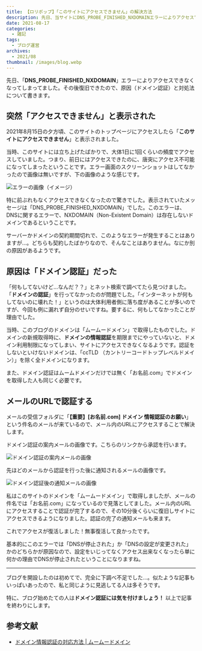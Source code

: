 ```yaml
---
title: 【ロリポップ】「このサイトにアクセスできません」の解決方法
description: 先日、当サイトにDNS_PROBE_FINISHED_NXDOMAINエラーによりアクセスできなくなってしまってました。その後復旧できたので、原因（ドメイン認証）と対処法について書きます。
date: 2021-08-17
categories: 
  - 雑記
tags: 
  - ブログ運営
archives: 
  - 2021/08
thumbnail: /images/blog.webp
---
```


先日、「**DNS_PROBE_FINISHED_NXDOMAIN**」エラーによりアクセスできなくなってしまってました。その後復旧できたので、原因（ドメイン認証）と対処法について書きます。

<!--more-->

## 突然「アクセスできません」と表示された

2021年8月15日の夕方頃、このサイトのトップページにアクセスしたら「**このサイトにアクセスできません**」と表示されました。

当時、このサイトには立ち上げたばかりで、大体1日に1回くらいの頻度でアクセスしていました。つまり、前日にはアクセスできたのに、唐突にアクセス不可能になってしまったということです。エラー画面のスクリーンショットはしてなかったので画像は無いですが、下の画像のような感じです。

![エラーの画像（イメージ）](/images/blog-access-problem-01.png)

特に前ぶれもなくアクセスできなくなったので驚きでした。表示されていたメッセージは「DNS_PROBE_FINISHED_NXDOMAIN」でした。このエラーは、DNSに関するエラーで、NXDOMAIN（Non-Existent Domain）は存在しないドメインであるということです。

サーバーかドメインの契約期間切れで、このようなエラーが発生することはありますが…。どちらも契約したばかりなので、そんなことはありません。なにか別の原因があるようです。

## 原因は「ドメイン認証」だった

「何もしてないけど…なんだ？？」とネット検索で調べてたら見つけました。「**ドメインの認証**」を行ってなかったのが問題でした。「インターネットが何もしてないのに壊れた！」というのは大体利用者側に落ち度があることが多いのですが、今回も例に漏れず自分のせいですね。要するに、何もしてなかったことが理由でした。

当時、このブログのドメインは「ムームードメイン」で取得したものでした。ドメインの新規取得時に、**ドメインの情報認証**を期限までにやっていないと、ドメイン利用制限になってしまい、サイトにアクセスできなくなるようです。認証をしないといけないドメインは、「ccTLD （カントリーコードトップレベルドメイン）」を除く全ドメインになります。

また、ドメイン認証はムームドメインだけでは無く「お名前.com」でドメインを取得した人も同じく必要です。

## メールのURLで認証する

メールの受信フォルダに「**【重要】[お名前.com] ドメイン 情報認証のお願い**」という件名のメールが来ているので、メール内のURLにアクセスすることで解決します。

ドメイン認証の案内メールの画像です。こちらのリンクから承認を行います。

![ドメイン認証の案内メールの画像](/images/blog-access-problem-02.png)

先ほどのメールから認証を行った後に通知されるメールの画像です。

![ドメイン認証後の通知メールの画像](/images/blog-access-problem-03.png)

私はこのサイトのドメインを「ムームードメイン」で取得しましたが、メールの件名では「お名前.com」になっているので見落としてました。メール内のURLにアクセスすることで認証が完了するので、その10分後くらいに復旧しサイトにアクセスできるようになりました。認証の完了の通知メールも来ます。

これでアクセスが復活しました！無事復活して良かったです。

基本的にこのエラーでは「DNSが停止された」か「DNSの設定が変更された」かのどちらかが原因なので、設定をいじってなくアクセス出来なくなったら単に何かの理由でDNSが停止されたということになりますね。

* * *

ブログを開設したのは初めてで、完全に下調べ不足でした…。似たような記事もいっぱいあったので、私と同じように見逃してる人は多そうです。

特に、ブログ始めたての人は**ドメイン認証には気を付けましょう！** 以上で記事を終わりにします。

## 参考文献

* [ドメイン情報認証の対応方法 | ムームードメイン](https://support.muumuu-domain.com/hc/ja/articles/360047313754)
